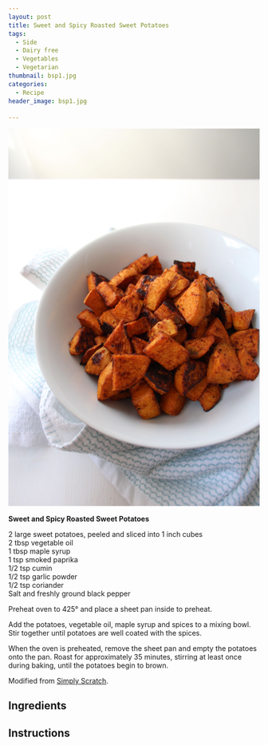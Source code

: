 ```yaml
---
layout: post
title: Sweet and Spicy Roasted Sweet Potatoes
tags:
  - Side
  - Dairy free
  - Vegetables
  - Vegetarian
thumbnail: bsp1.jpg
categories:
  - Recipe
header_image: bsp1.jpg

---
```


![Image of Sweet and Spicy Roasted Sweet Potatoes.](/upload/bsp1.jpg)

**Sweet and Spicy Roasted Sweet Potatoes**  
  
2 large sweet potatoes, peeled and sliced into 1 inch cubes  
2 tbsp vegetable oil  
1 tbsp maple syrup  
1 tsp smoked paprika  
1/2 tsp cumin  
1/2 tsp garlic powder  
1/2 tsp coriander  
Salt and freshly ground black pepper  
  
Preheat oven to 425° and place a sheet pan inside to preheat.  
  
Add the potatoes, vegetable oil, maple syrup and spices to a mixing bowl. Stir together until potatoes are well coated with the spices.  
  
When the oven is preheated, remove the sheet pan and empty the potatoes onto the pan. Roast for approximately 35 minutes, stirring at least once during baking, until the potatoes begin to brown.  
  
Modified from [Simply Scratch](http://www.simplyscratch.com/2016/03/sweet-and-smoky-roasted-sweet-potatoes.html).

## Ingredients



## Instructions







